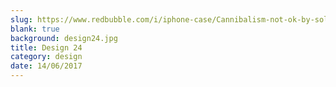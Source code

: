 ```yaml
---
slug: https://www.redbubble.com/i/iphone-case/Cannibalism-not-ok-by-solo244/15181960.PM7U2
blank: true
background: design24.jpg
title: Design 24
category: design
date: 14/06/2017
---
```

